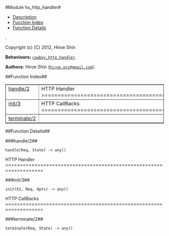 

#Module hs_http_handler#
* [Description](#description)
* [Function Index](#index)
* [Function Details](#functions)


.

Copyright (c) (C) 2012, Hiroe Shin

__Behaviours:__ [`cowboy_http_handler`](cowboy_http_handler.md).

__Authors:__ Hiroe Shin ([`hiroe.orz@gmail.com`](mailto:hiroe.orz@gmail.com)).<a name="index"></a>

##Function Index##


<table width="100%" border="1" cellspacing="0" cellpadding="2" summary="function index"><tr><td valign="top"><a href="#handle-2">handle/2</a></td><td>HTTP Handler
===================================================================.</td></tr><tr><td valign="top"><a href="#init-3">init/3</a></td><td>HTTP CallBacks
===================================================================.</td></tr><tr><td valign="top"><a href="#terminate-2">terminate/2</a></td><td></td></tr></table>


<a name="functions"></a>

##Function Details##

<a name="handle-2"></a>

###handle/2##


`handle(Req, State) -> any()`

HTTP Handler
===================================================================<a name="init-3"></a>

###init/3##


`init(X1, Req, Opts) -> any()`

HTTP CallBacks
===================================================================<a name="terminate-2"></a>

###terminate/2##


`terminate(Req, State) -> any()`

